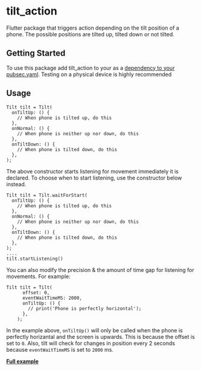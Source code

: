 # tilt_action

Flutter package that triggers action depending on the tilt position of a phone. The possible positions are tilted up, tilted down or not tilted.

## Getting Started
To use this package add tilt_action to your as a [dependency to your pubsec.yaml](https://flutter.dev/docs/development/packages-and-plugins/using-packages). Testing on a physical device is highly recommended

## Usage

```
Tilt tilt = Tilt(
  onTiltUp: () {
    // When phone is tilted up, do this
  },
  onNormal: () {
    // When phone is neither up nor down, do this
  },
  onTiltDown: () {
    // When phone is tilted down, do this
  },
);
```
The above constructor starts listening for movement immediately it is declared. To choose when to start listening, use the constructor below instead.

```
Tilt tilt = Tilt.waitForStart(
  onTiltUp: () {
    // When phone is tilted up, do this
  },
  onNormal: () {
    // When phone is neither up nor down, do this
  },
  onTiltDown: () {
    // When phone is tilted down, do this
  },
);
....
tilt.startListening()
```

You can also modify the precision & the amount of time gap for listening for movements. For example:
```
Tilt tilt = Tilt(
      offset: 0,
      eventWaitTimeMS: 2000,
      onTiltUp: () {
        // print('Phone is perfectly horizontal');
      },
    );
```
In the example above, ```onTiltUp()``` will only be called when the phone is perfectly horizantal and the screen is upwards. This is because the offset is set to ```0```. Also, tilt will check for changes in position every 2 seconds because ```eventWaitTimeMS``` is set to ```2000``` ms. 



**[Full example](https://pub.dev/packages/tilt_action#-example-tab-)**


